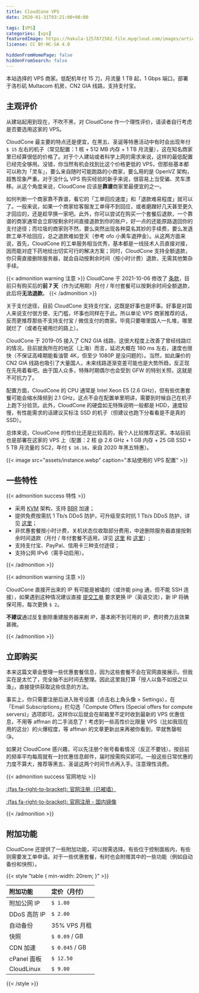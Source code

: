 ```yaml
---
title: CloudCone VPS
date: 2020-01-31T03:21:00+08:00

tags: [VPS]
categories: [vps]
featuredImage: https://hakula-1257872502.file.myqcloud.com/images/article-covers/cloudcone.webp
license: CC BY-NC-SA 4.0

hiddenFromHomePage: false
hiddenFromSearch: false
---
```


本站选择的 VPS 商家。低配机年付 15 刀，月流量 1 TB 起，1 Gbps 端口，部署于洛杉矶 Multacom 机房，CN2 GIA 线路，支持支付宝。

<!--more-->

## 主观评价

从建站起用到现在，不吹不黑，对 CloudCone 作一个理性评价，请读者自行考虑是否要选用这家的 VPS。

CloudCone 最主要的特点还是便宜，在黑五、圣诞等特惠活动中有时会出现年付 `$ 15` 左右的机子（常见配置：1 核 + 512 MB 内存 + 1 TB 月流量），这在知名商家里已经算很低的价格了。对于个人建站或者科学上网的需求来说，这样的最低配置已经完全够用。没错，你当然有机会找到比这个价格更低的 VPS，但那些基本都可以称为「灵车」，要么来自随时可能跑路的小商家，要么用的是 OpenVZ 架构，超售现象严重。对于没什么 VPS 购买经验的新手来说，很容易上当受骗、灵车漂移。从这个角度来说，CloudCone 应该是**靠谱**商家里最便宜的之一。

如何判断一个商家靠不靠谱，看它的「工单回应速度」和「退款难易程度」就可以了。一般来说，如果一个商家给客服发工单得不到回应，或者磨蹭好几天甚至更久才回应的，还是趁早换一家吧。此外，你可以尝试在购买一个套餐后退款，一个靠谱的商家通常会立即按剩余时间直接退款到你的账户，好一点的还能原路退回你的支付途径；而垃圾的商家则不然，要么突然出现各种莫名其妙的手续费，要么发退款工单不给回应，总之退款难如登天（参考 ofo 小黄车退押金）。从这两方面来说，首先，CloudCone 的工单服务相当优秀，基本都是一线技术人员直接对接，因而能对症下药地给出切实可行的解决方案；同时，CloudCone 支持全额退款，你只需直接删除服务器，就会自动按剩余时间（按小时计费）退款，无需其他繁杂手续。

{{< admonition warning 注意 >}}
CloudCone 于 2021-10-06 修改了 [条款](https://help.cloudcone.com/en-us/article/how-billing-works-for-promotional-plans-19bj5lr)，目前只有购买后的**前 7 天**（作为试用期）月付 / 年付套餐可以按剩余时间全额退款，此后将**无法退款**。
{{< /admonition >}}

关于支付途径，目前 CloudCone 支持支付宝，这既是好事也是坏事。好事是对国人来说支付很方便、无门槛，坏事也同样在于此。所以单论 VPS 商家推荐的话，反而更推荐那些不支持支付宝 / 微信支付的商家。毕竟只要哪里国人一扎堆，哪里就烂了（或者在被用烂的路上）。

CloudCone 于 2019-05 接入了 CN2 GIA 线路，这很大程度上改善了曾经线路烂的情况。目前就我所在的地区（上海）而言，延迟大概在 180 ms 左右，速度也很快（不保证高峰期能看油管 4K，但至少 1080P 是没问题的）。当然，如此廉价的 CN2 GIA 线路也吸引了大量国人，未来线路逐渐变差可能也是大势所趋，反正现在先用着看吧。由于国人众多，特殊时期偶尔也会受到 GFW 的特别关照，这就是不可抗力了。

配置方面，CloudCone 的 CPU 通常是 Intel Xeon E5 (2.6 GHz)，但有些优惠套餐可能会缩水降频到 2.1 GHz，这点不会在配置单里明讲，需要到时候自己在机子上跑下分验货。此外，CloudCone 的硬盘如无特殊说明一般都是 HDD，速度较慢，有性能需求的话建议买标注 SSD 的机子（但建议也跑下分看看是不是真的 SSD）。

总体来说，CloudCone 的性价比还是比较高的，我个人比较推荐这家。本站目前也是部署在这家的 VPS 上（配置：2 核 @ 2.6 GHz + 1 GB 内存 + 25 GB SSD + 5 TB 月流量的 SC2，年付 `$ 16.16`，来自 2020 年黑五特惠）。

{{< image src="assets/instance.webp" caption="本站使用的 VPS 配置" >}}

## 一些特性

{{< admonition success 特性 >}}

- 采用 [KVM][kvm] 架构，支持 [BBR][bbr] 加速；
- 提供免费按需抗 1 Tb/s DDoS 防护，可升级至实时抗 1 Tb/s DDoS 防护，详见 [这里][ddos]；
- 非优惠套餐按小时计费，关机状态仅收取部分费用，中途删除服务器直接按剩余时间退款（月付 / 年付套餐不适用，详见 [这里][sc2-billing] 和 [这里][vps-billing]）;
- 支持支付宝、PayPal、信用卡三种支付途径；
- 支持公网 IPv6（需手动启用）。

[kvm]: https://en.wikipedia.org/wiki/Kernel-based_Virtual_Machine
[bbr]: https://github.com/google/bbr
[ddos]: https://cloudcone.com/ddos-protection
[sc2-billing]: https://help.cloudcone.com/en-us/article/how-am-i-billed-for-scalable-cloud-servers-x8afmx
[vps-billing]: https://help.cloudcone.com/en-us/article/how-billing-works-for-virtual-private-servers-19bj5lr

{{< /admonition >}}

{{< admonition warning 注意 >}}

CloudCone 直接开出来的 IP 有可能是被墙的（或许能 ping 通，但不能 SSH 连接），如果遇到这种情况建议直接 [提交工单][support] 要求更换 IP（英语交流），新 IP 将确保可用，每次更换 `$ 2`。

**不建议**通过反复删除重建服务器来刷 IP，基本刷不到可用的 IP，费时费力且效果甚微。

[support]: https://app.cloudcone.com/support/list

{{< /admonition >}}

## 立即购买

本来这篇文章会整理一些优惠套餐信息，因为这些套餐不会在官网直接展示。但我实在是太忙了，完全抽不出时间去整理。因此这里我打算「授人以鱼不如授之以渔」，直接提供获取这些信息的方法。

事实上，你只需要注册后进入账号设置（点击右上角头像 > Settings），在「Email Subscriptions」栏勾选「Compute Offers (Special offers for compute servers)」选项即可。这样你以后就会在邮箱里不定时收到最新的 VPS 优惠信息，不用等 affman 的二手消息了！考虑到一些高性价比限量 VPS（比如我现在用的这台）的火爆程度，等 affman 的文章更新出来再被你看到，早就售罄啦 :kissing_heart:。

如果对 CloudCone 感兴趣，可以先注册个账号看看情况（反正不要钱）。按目前的频率平均每周就有一封优惠信息邮件，届时按需购买即可。一般这些日常优惠的力度不算大，推荐等黑五、圣诞这两个时间节点再入手。注意理性消费。

{{< admonition success 官网地址 >}}

[:(fas fa-right-to-bracket):  官网注册（已被墙）](https://hakula.pages.dev/links/cloudcone)

[:(fas fa-right-to-bracket):  官网注册 - 国内镜像](https://hakula.pages.dev/links/cloudcone-cn)

{{< /admonition >}}

## 附加功能

CloudCone 还提供了一些附加功能，可以按需选择。有些位于控制面板内，有些则需要发工单申请。对于一些优惠套餐，有时也会附赠其中的一些功能（例如自动备份和快照）。

{{< style "table { min-width: 20rem; }" >}}

| 附加功能     | 定价（月付）   |
| :----------- | :------------- |
| 附加公网 IP  | `$ 1.00`       |
| DDoS 高防 IP | `$ 2.00`       |
| 自动备份     | 35% VPS 月租   |
| 快照         | `$ 0.09` / GB  |
| CDN 加速     | `$ 0.045` / GB |
| cPanel 面板  | `$ 12.50`      |
| CloudLinux   | `$ 9.00`       |

{{< /style >}}

